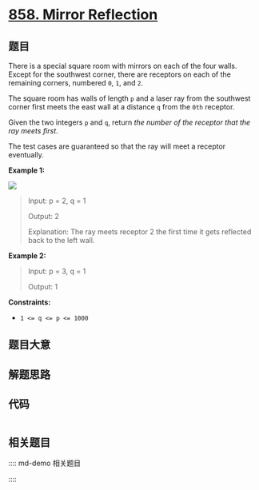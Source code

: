 # [858. Mirror Reflection](https://leetcode.com/problems/mirror-reflection)

## 题目

There is a special square room with mirrors on each of the four walls. Except
for the southwest corner, there are receptors on each of the remaining
corners, numbered `0`, `1`, and `2`.

The square room has walls of length `p` and a laser ray from the southwest
corner first meets the east wall at a distance `q` from the `0th` receptor.

Given the two integers `p` and `q`, return _the number of the receptor that
the ray meets first_.

The test cases are guaranteed so that the ray will meet a receptor eventually.



**Example 1:**

![](https://s3-lc-upload.s3.amazonaws.com/uploads/2018/06/18/reflection.png)

> Input: p = 2, q = 1
> 
> Output: 2
> 
> Explanation: The ray meets receptor 2 the first time it gets reflected back to the left wall.

**Example 2:**

> Input: p = 3, q = 1
> 
> Output: 1

**Constraints:**

  * `1 <= q <= p <= 1000`


## 题目大意

## 解题思路

## 代码

```javascript

```

## 相关题目

:::: md-demo 相关题目

::::
